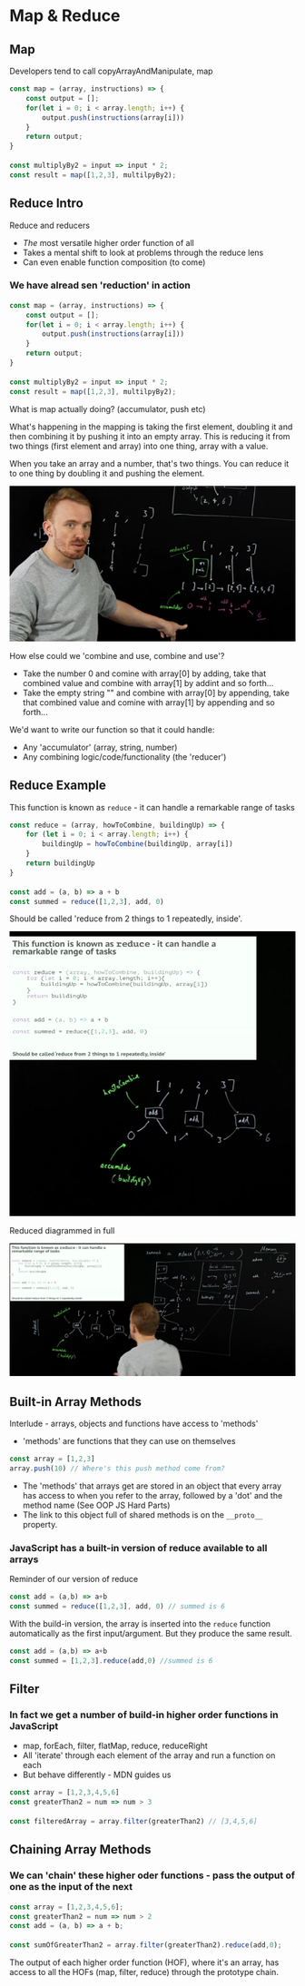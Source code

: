 # Map & Reduce

## Map

Developers tend to call copyArrayAndManipulate, map

```js
const map = (array, instructions) => {
    const output = [];
    for(let i = 0; i < array.length; i++) {
        output.push(instructions(array[i]))
    }
    return output;
}

const multiplyBy2 = input => input * 2;
const result = map([1,2,3], multilpyBy2);
```

## Reduce Intro

Reduce and reducers

* _The_ most versatile higher order function of all
* Takes a mental shift to look at problems through the reduce lens
* Can even enable function composition (to come)

### We have alread sen 'reduction' in action

```js
const map = (array, instructions) => {
    const output = [];
    for(let i = 0; i < array.length; i++) {
        output.push(instructions(array[i]))
    }
    return output;
}

const multiplyBy2 = input => input * 2;
const result = map([1,2,3], multilpyBy2);
```

What is  map actually doing? (accumulator, push etc)

What's happening in the mapping is taking the first element, doubling it and then combining it by pushing it into an empty array. This is reducing it from two things (first element and array) into one thing, array with a value.

When you take an array and a number, that's two things. You can reduce it to one thing by doubling it and pushing the element.

![reduce](/img/04-map-reduce.png)

How else could we 'combine and use, combine and use'?

* Take the number 0 and comine with array[0] by adding, take that combined value and combine with array[1] by addint and so forth...
* Take the empty string "" and combine with array[0] by appending, take that combined value and comine with array[1] by appending and so forth...

We'd want to write our function so that it could handle:

* Any 'accumulator' (array, string, number)
* Any combining logic/code/functionality (the 'reducer')

## Reduce Example

This function is known as `reduce` - it can handle a remarkable range of tasks

```js
const reduce = (array, howToCombine, buildingUp) => {
    for (let i = 0; i < array.length; i++) {
        buildingUp = howToCombine(buildingUp, array[i])
    }
    return buildingUp
}

const add = (a, b) => a + b
const summed = reduce([1,2,3], add, 0)
```

Should be called 'reduce from 2 things to 1 repeatedly, inside'.

![reducer](/img/04-reducer.png)

Reduced diagrammed in full

![reducer-full](/img/04-reducer-full.png)

## Built-in Array Methods

Interlude - arrays, objects and functions have access to 'methods'

* 'methods' are functions that they can use on themselves

```js
const array = [1,2,3]
array.push(10) // Where's this push method come from?
```

* The 'methods' that arrays get are stored in an object that every array has access to when you refer to the array, followed by a 'dot' and the method name (See OOP JS Hard Parts)
* The link to this object full of shared methods is on the `__proto__` property.

### JavaScript has a built-in version of reduce available to all arrays

Reminder of our version of reduce

```js
const add = (a,b) => a+b
const summed = reduce([1,2,3], add, 0) // summed is 6
```

With the build-in version, the array is inserted into the `reduce` function automatically as the first input/argument. But they produce the same result.

```js
const add = (a,b) => a+b
const summed = [1,2,3].reduce(add,0) //summed is 6
```

## Filter

### In fact we get a number of build-in higher order functions in JavaScript

* map, forEach, filter, flatMap, reduce, reduceRight
* All 'iterate' through each element of the array and run a function on each
* But behave differently - MDN guides us

```js
const array = [1,2,3,4,5,6]
const greaterThan2 = num => num > 3

const filteredArray = array.filter(greaterThan2) // [3,4,5,6]
```

## Chaining Array Methods

### We can 'chain' these higher oder functions - pass the output of one as the input of the next

```js
const array = [1,2,3,4,5,6];
const greaterThan2 = num => num > 2
const add = (a, b) => a + b;

const sumOfGreaterThan2 = array.filter(greaterThan2).reduce(add,0);
```

The output of each higher order function (HOF), where it's an array, has access to all the HOFs (map, filter, reduce) through the prototype chain.
